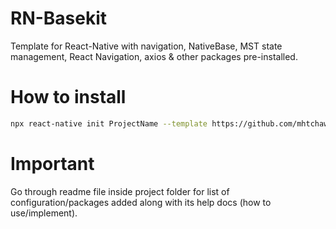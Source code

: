 # RN-Basekit
Template for React-Native with navigation, NativeBase, MST state management, React Navigation, axios &amp; other packages pre-installed.

# How to install

```sh
npx react-native init ProjectName --template https://github.com/mhtchawlaAntino/RN-Basekit.git
```

# Important

Go through readme file inside project folder for list of configuration/packages added along with its help docs (how to use/implement).
